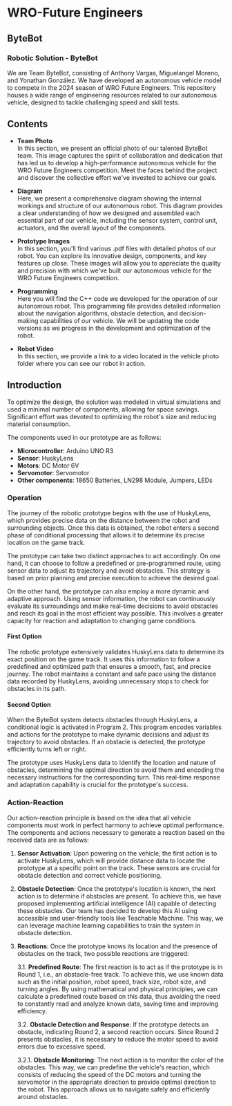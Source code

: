 # WRO-Future Engineers

## ByteBot  
### Robotic Solution - ByteBot  

We are Team ByteBot, consisting of Anthony Vargas, Miguelangel Moreno, and Yonathan González. We have developed an autonomous vehicle model to compete in the 2024 season of WRO Future Engineers. This repository houses a wide range of engineering resources related to our autonomous vehicle, designed to tackle challenging speed and skill tests.

## Contents

* **Team Photo**  
  In this section, we present an official photo of our talented ByteBot team. This image captures the spirit of collaboration and dedication that has led us to develop a high-performance autonomous vehicle for the WRO Future Engineers competition. Meet the faces behind the project and discover the collective effort we've invested to achieve our goals.

* **Diagram**  
  Here, we present a comprehensive diagram showing the internal workings and structure of our autonomous robot. This diagram provides a clear understanding of how we designed and assembled each essential part of our vehicle, including the sensor system, control unit, actuators, and the overall layout of the components.

* **Prototype Images**  
  In this section, you'll find various .pdf files with detailed photos of our robot. You can explore its innovative design, components, and key features up close. These images will allow you to appreciate the quality and precision with which we've built our autonomous vehicle for the WRO Future Engineers competition.

* **Programming**  
  Here you will find the C++ code we developed for the operation of our autonomous robot. This programming file provides detailed information about the navigation algorithms, obstacle detection, and decision-making capabilities of our vehicle. We will be updating the code versions as we progress in the development and optimization of the robot.

* **Robot Video**  
  In this section, we provide a link to a video located in the vehicle photo folder where you can see our robot in action.

## Introduction

To optimize the design, the solution was modeled in virtual simulations and used a minimal number of components, allowing for space savings. Significant effort was devoted to optimizing the robot's size and reducing material consumption.

The components used in our prototype are as follows:

- **Microcontroller**: Arduino UNO R3
- **Sensor**: HuskyLens
- **Motors**: DC Motor 6V
- **Servomotor**: Servomotor
- **Other components**: 18650 Batteries, LN298 Module, Jumpers, LEDs

### Operation

The journey of the robotic prototype begins with the use of HuskyLens, which provides precise data on the distance between the robot and surrounding objects. Once this data is obtained, the robot enters a second phase of conditional processing that allows it to determine its precise location on the game track.

The prototype can take two distinct approaches to act accordingly. On one hand, it can choose to follow a predefined or pre-programmed route, using sensor data to adjust its trajectory and avoid obstacles. This strategy is based on prior planning and precise execution to achieve the desired goal.

On the other hand, the prototype can also employ a more dynamic and adaptive approach. Using sensor information, the robot can continuously evaluate its surroundings and make real-time decisions to avoid obstacles and reach its goal in the most efficient way possible. This involves a greater capacity for reaction and adaptation to changing game conditions.

#### First Option

The robotic prototype extensively validates HuskyLens data to determine its exact position on the game track. It uses this information to follow a predefined and optimized path that ensures a smooth, fast, and precise journey. The robot maintains a constant and safe pace using the distance data recorded by HuskyLens, avoiding unnecessary stops to check for obstacles in its path.

#### Second Option

When the ByteBot system detects obstacles through HuskyLens, a conditional logic is activated in Program 2. This program encodes variables and actions for the prototype to make dynamic decisions and adjust its trajectory to avoid obstacles. If an obstacle is detected, the prototype efficiently turns left or right.

The prototype uses HuskyLens data to identify the location and nature of obstacles, determining the optimal direction to avoid them and encoding the necessary instructions for the corresponding turn. This real-time response and adaptation capability is crucial for the prototype's success.

### Action-Reaction

Our action-reaction principle is based on the idea that all vehicle components must work in perfect harmony to achieve optimal performance. The components and actions necessary to generate a reaction based on the received data are as follows:

1. **Sensor Activation**: Upon powering on the vehicle, the first action is to activate HuskyLens, which will provide distance data to locate the prototype at a specific point on the track. These sensors are crucial for obstacle detection and correct vehicle positioning.

2. **Obstacle Detection**: Once the prototype's location is known, the next action is to determine if obstacles are present. To achieve this, we have proposed implementing artificial intelligence (AI) capable of detecting these obstacles. Our team has decided to develop this AI using accessible and user-friendly tools like Teachable Machine. This way, we can leverage machine learning capabilities to train the system in obstacle detection.

3. **Reactions**: Once the prototype knows its location and the presence of obstacles on the track, two possible reactions are triggered:

   3.1. **Predefined Route**: The first reaction is to act as if the prototype is in Round 1, i.e., an obstacle-free track. To achieve this, we use known data such as the initial position, robot speed, track size, robot size, and turning angles. By using mathematical and physical principles, we can calculate a predefined route based on this data, thus avoiding the need to constantly read and analyze known data, saving time and improving efficiency.

   3.2. **Obstacle Detection and Response**: If the prototype detects an obstacle, indicating Round 2, a second reaction occurs. Since Round 2 presents obstacles, it is necessary to reduce the motor speed to avoid errors due to excessive speed.

      3.2.1. **Obstacle Monitoring**: The next action is to monitor the color of the obstacles. This way, we can predefine the vehicle's reaction, which consists of reducing the speed of the DC motors and turning the servomotor in the appropriate direction to provide optimal direction to the robot. This approach allows us to navigate safely and efficiently around obstacles.

